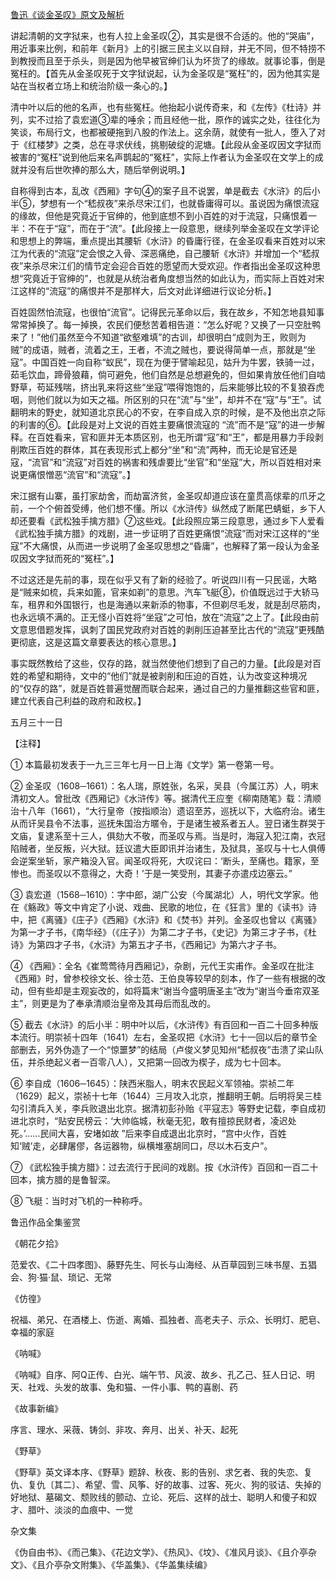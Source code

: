 [鲁迅《谈金圣叹》原文及解析](https://www.vrrw.net/wx/7943.html)

讲起清朝的文字狱来，也有人拉上金圣叹②，其实是很不合适的。他的“哭庙”，用近事来比例，和前年《新月》上的引据三民主义以自辩，并无不同，但不特捞不到教授而且至于杀头，则是因为他早被官绅们认为坏货了的缘故。就事论事，倒是冤枉的。【首先从金圣叹死于文字狱说起，认为金圣叹是“冤枉”的，因为他其实是站在当权者立场上和统治阶级一条心的。】

清中叶以后的他的名声，也有些冤枉。他抬起小说传奇来，和《左传》《杜诗》并列，实不过拾了袁宏道③辈的唾余；而且经他一批，原作的诚实之处，往往化为笑谈，布局行文，也都被硬拖到八股的作法上。这余荫，就使有一批人，堕入了对于《红楼梦》之类，总在寻求伏线，挑剔破绽的泥塘。【此段从金圣叹因文字狱而被害的“冤枉”说到他后来名声鹊起的“冤枉”，实际上作者认为金圣叹在文学上的成就并没有后世吹捧的那么大，随后举例说明。】



自称得到古本，乱改《西厢》字句④的案子且不说罢，单是截去《水浒》的后小半⑤，梦想有一个“嵇叔夜”来杀尽宋江们，也就昏庸得可以。虽说因为痛恨流寇的缘故，但他是究竟近于官绅的，他到底想不到小百姓的对于流寇，只痛恨着一半：不在于“寇”，而在于“流”。【此段接上一段意思，继续列举金圣叹在文学评论和思想上的弊端，重点提出其腰斩《水浒》的昏庸行径，在金圣叹看来百姓对以宋江为代表的“流寇”定会恨之入骨、深恶痛绝，自己腰斩《水浒》并增加一个“嵇叔夜”来杀尽宋江们的情节定会迎合百姓的愿望而大受欢迎。作者指出金圣叹这种思想“究竟近于官绅的”，也就是从统治者角度想当然的如此认为，而实际上百姓对宋江这样的“流寇”的痛恨并不是那样大，后文对此详细进行议论分析。】

百姓固然怕流寇，也很怕“流官”。记得民元革命以后，我在故乡，不知怎地县知事常常掉换了。每一掉换，农民们便愁苦着相告道：“怎么好呢？又换了一只空肚鸭来了！”他们虽然至今不知道“欲壑难填”的古训，却很明白“成则为王，败则为贼”的成语，贼者，流着之王，王者，不流之贼也，要说得简单一点，那就是“坐寇”。中国百姓一向自称“蚁民”，现在为便于譬喻起见，姑升为牛罢，铁骑一过，茹毛饮血，蹄骨狼藉，倘可避免，他们自然是总想避免的，但如果肯放任他们自啮野草，苟延残喘，挤出乳来将这些“坐寇”喂得饱饱的，后来能够比较的不复狼吞虎咽，则他们就以为如天之福。所区别的只在“流”与“坐”，却并不在“寇”与“王”。试翻明末的野史，就知道北京民心的不安，在李自成入京的时候，是不及他出京之际的利害的⑥。【此段是对上文说的百姓主要痛恨流寇的 “流”而不是“寇”的进一步解释。在百姓看来，官和匪并无本质区别，也无所谓“寇”和“王”，都是用暴力手段剥削欺压百姓的群体，其在表现形式上都分“坐”和“流”两种，而无论是官还是寇，“流官”和“流寇”对百姓的祸害和残虐要比“坐官”和“坐寇”大，所以百姓相对来说更痛恨憎恶“流官”和“流寇”。】

宋江据有山寨，虽打家劫舍，而劫富济贫，金圣叹却道应该在童贯高俅辈的爪牙之前，一个个俯首受缚，他们想不懂。所以《水浒传》纵然成了断尾巴蜻蜓，乡下人却还要看《武松独手擒方腊》⑦这些戏。【此段照应第三段意思，通过乡下人爱看《武松独手擒方腊》的戏剧，进一步证明了百姓更痛恨“流寇”而对宋江这样的“坐寇”不大痛恨，从而进一步说明了金圣叹思想之“昏庸”，也解释了第一段认为金圣叹因文字狱而死的“冤枉”。】

不过这还是先前的事，现在似乎又有了新的经验了。听说四川有一只民谣，大略是“贼来如梳，兵来如篦，官来如剃”的意思。汽车飞艇⑧，价值既远过于大轿马车，租界和外国银行，也是海通以来新添的物事，不但剃尽毛发，就是刮尽筋肉，也永远填不满的。正无怪小百姓将“坐寇”之可怕，放在“流寇”之上了。【此段由前文意思借题发挥，讽刺了国民党政府对百姓的剥削压迫甚至比古代的“流寇”更残酷更彻底，这是这篇文章要表达的核心意思。】

事实既然教给了这些，仅存的路，就当然使他们想到了自己的力量。【此段是对百姓的希望和期待，文中的“他们”就是被剥削和压迫的百姓，认为改变这种境况的“仅存的路”，就是百姓普遍觉醒而联合起来，通过自己的力量推翻这些官和匪，建立代表自己利益的政府和政权。】

五月三十一日





【注释】

① 本篇最初发表于一九三三年七月一日上海《文学》第一卷第一号。

② 金圣叹（1608─1661）：名人瑞，原姓张，名采，吴县（今属江苏）人，明末清初文人。曾批改《西厢记》《水浒传》等。据清代王应奎《柳南随笔》载：清顺治十八年（1661），“大行皇帝（按指顺治）遗诏至苏，巡抚以下，大临府治。诸生从而讦吴县令不法事，巡抚朱国治方暱令，于是诸生被系者五人。翌日诸生群哭于文庙，复逮系至十三人，俱劾大不敬，而圣叹与焉。当是时，海寇入犯江南，衣冠陷贼者，坐反叛，兴大狱。廷议遣大臣即讯并治诸生，及狱具，圣叹与十七人俱傅会逆案坐斩，家产箱没入官。闻圣叹将死，大叹诧曰：‘断头，至痛也。籍家，至惨也。而圣叹以不意得之，大奇！’于是一笑受刑，其妻子亦遣戍边塞云。”

③ 袁宏道（1568─1610）：字中郎，湖广公安（今属湖北）人，明代文学家。他在《觞政》等文中肯定了小说、戏曲、民歌的地位，在《狂言》里的《读书》诗中，把《离骚》《庄子》《西厢》《水浒》和《焚书》并列。金圣叹也曾以《离骚》为第一才子书，《南华经》（《庄子》）为第二才子书，《史记》为第三才子书，《杜诗》为第四才子书，《水浒》为第五才子书，《西厢记》为第六才子书。

④ 《西厢》：全名《崔莺莺待月西厢记》，杂剧，元代王实甫作。金圣叹在批注《西厢》时，曾参校徐文长、徐士范、王伯良等较早的刻本，作了一些有根据的改动，但有些却是主观妄改的，如将篇末“谢当今盛明唐圣主”改为“谢当今垂帘双圣主”，则更是为了奉承清顺治皇帝及其母后而乱改的。

⑤ 截去《水浒》的后小半：明中叶以后，《水浒传》有百回和一百二十回多种版本流行。明崇祯十四年（1641）左右，金圣叹把《水浒》七十一回以后的章节全部删去，另外伪造了一个“惊噩梦”的结局（卢俊义梦见知州“嵇叔夜”击溃了梁山队伍，并杀绝起义者一百零八人），又把第一回改为楔子，成为七十回本。

⑥ 李自成（1606─1645）：陕西米脂人，明末农民起义军领袖。崇祯二年（1629）起义，崇祯十七年（1644）三月攻入北京，推翻明王朝。后明将吴三桂勾引清兵入关，李兵败退出北京。据清初彭孙贻《平寇志》等野史记载，李自成初进北京时，“贴安民榜云：‘大帅临城，秋毫无犯，敢有擅掠民财者，凌迟处死。’……民间大喜，安堵如故 ”后来李自成退出北京时，“宫中火作，百姓知‘贼’走，必肆屠僇，各运器物，纵横堆塞胡同口，尽以木石支户”。

⑦ 《武松独手擒方腊》：过去流行于民间的戏剧。按《水浒传》百回和一百二十回本，擒方腊的是鲁智深。

⑧ 飞艇：当时对飞机的一种称呼。

鲁迅作品全集鉴赏

《朝花夕拾》

范爱农、《二十四孝图》、藤野先生、阿长与山海经、从百草园到三味书屋、五猖会、狗·猫·鼠、琐记、无常

《仿徨》

祝福、弟兄、在酒楼上、伤逝、离婚、孤独者、高老夫子、示众、长明灯、肥皂、幸福的家庭

《呐喊》

《呐喊》自序、阿Q正传、白光、端午节、风波、故乡、孔乙己、狂人日记、明天、社戏、头发的故事、兔和猫、一件小事、鸭的喜剧、药

《故事新编》

序言、理水、采薇、铸剑、非攻、奔月、出关、补天、起死

《野草》

《野草》英文译本序、《野草》题辞、秋夜、影的告别、求乞者、我的失恋、复仇、复仇〔其二〕、希望、雪、风筝、好的故事、过客、死火、狗的驳诘、失掉的好地狱、墓碣文、颓败线的颤动、立论、死后、这样的战士、聪明人和傻子和奴才、腊叶、淡淡的血痕中、一觉

杂文集

《伪自由书》、《而己集》、《花边文学》、《热风》、《坟》、《准风月谈》、《且介亭杂文》、《且介亭杂文附集》、《华盖集》、《华盖集续编》

